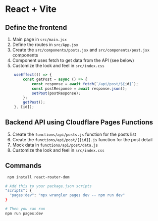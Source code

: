 # React + Vite

## Define the frontend
1. Main page in `src/main.jsx`
2. Define the routes in `src/App.jsx`
3. Create the `src/components/posts.jsx` and `src/components/post.jsx` components
4. Component uses fetch to get data from the API (see below)
5. Customize the look and feel in `src/index.css`

```javascript
    useEffect(() => {
        const getPost = async () => {
            const response = await fetch(`/api/post/${id}`);
            const postResponse = await response.json();
            setPost(postResponse);
        };
        getPost();
    }, [id]);
```


## Backend API using Cloudflare Pages Functions
5. Create the `functions/api/posts.js` function for the posts list
6. Create the `functions/api/post/[[id]].js` function for the post detail
7. Mock data in `functions/api/post/data.js`
8. Customize the look and feel in `src/index.css`


## Commands

```bash
 npm install react-router-dom

# Add this to your package.json scripts
"scripts": {
  "pages:dev": "npx wrangler pages dev -- npm run dev"
}

# Then you can run
npm run pages:dev

```
